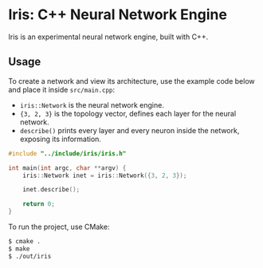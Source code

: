 # Iris: C++ Neural Network Engine

Iris is an experimental neural network engine, built with C++.

## Usage

To create a network and view its architecture, use the example code below and place it inside `src/main.cpp`:

- `iris::Network` is the  neural network engine.
- `{3, 2, 3}` is the topology vector, defines each layer for the neural network.
- `describe()` prints every layer and every neuron inside the network, exposing its information.

```cpp
#include "../include/iris/iris.h"

int main(int argc, char **argv) {
    iris::Network inet = iris::Network({3, 2, 3});

    inet.describe();

    return 0;
}
```

To run the project, use CMake:

```sh
$ cmake .
$ make
$ ./out/iris
``` 
